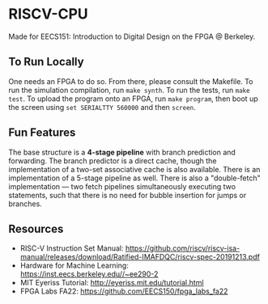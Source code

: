 # RISCV-CPU

Made for EECS151: Introduction to Digital Design on the FPGA @ Berkeley.

## To Run Locally
One needs an FPGA to do so. From there, please consult the Makefile. To run the simulation compilation, run `make synth`. To run the tests, run `make test`. To upload the program onto an FPGA, run `make program`, then boot up the screen using `set SERIALTTY 560000` and then `screen`.

## Fun Features
The base structure is a **4-stage pipeline** with branch prediction and forwarding. The branch predictor is a direct cache, though the implementation of a two-set associative cache is also available. There is an implementation of a 5-stage pipeline as well. There is also a "double-fetch" implementation — two fetch pipelines simultaneously executing two statements, such that there is no need for bubble insertion for jumps or branches.

## Resources
- RISC-V Instruction Set Manual: https://github.com/riscv/riscv-isa-manual/releases/download/Ratified-IMAFDQC/riscv-spec-20191213.pdf
- Hardware for Machine Learning: https://inst.eecs.berkeley.edu//~ee290-2
- MIT Eyeriss Tutorial: http://eyeriss.mit.edu/tutorial.html
- FPGA Labs FA22: https://github.com/EECS150/fpga_labs_fa22
